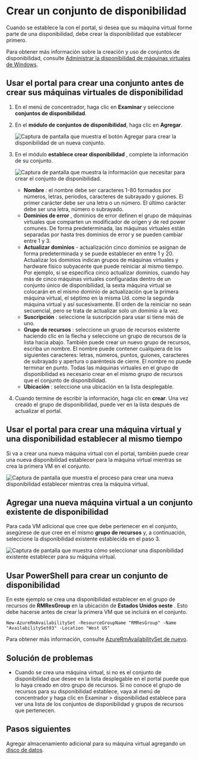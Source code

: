<properties
    pageTitle="Crear un conjunto de disponibilidad VM | Microsoft Azure"
    description="Obtenga información sobre cómo crear una disponibilidad para sus máquinas virtuales con Azure portal o PowerShell utilizando el modelo de implementación de administrador de recursos."
    keywords="conjunto de disponibilidad"
    services="virtual-machines-windows"
    documentationCenter=""
    authors="cynthn"
    manager="timlt"
    editor=""
    tags="azure-resource-manager"/>
<tags
    ms.service="virtual-machines-windows"
    ms.workload="infrastructure-services"
    ms.tgt_pltfrm="vm-windows"
    ms.devlang="na"
    ms.topic="article"
    ms.date="09/27/2016"
    ms.author="cynthn"/>


# <a name="create-an-availability-set"></a>Crear un conjunto de disponibilidad 

Cuando se establece la con el portal, si desea que su máquina virtual forme parte de una disponibilidad, debe crear la disponibilidad que establecer primero.

Para obtener más información sobre la creación y uso de conjuntos de disponibilidad, consulte [Administrar la disponibilidad de máquinas virtuales de Windows](virtual-machines-windows-manage-availability.md).


## <a name="use-the-portal-to-create-an-availability-set-before-creating-your-vms"></a>Usar el portal para crear una conjunto antes de crear sus máquinas virtuales de disponibilidad

1. En el menú de concentrador, haga clic en **Examinar** y seleccione **conjuntos de disponibilidad**.

2. En el **módulo de conjuntos de disponibilidad**, haga clic en **Agregar**.

    ![Captura de pantalla que muestra el botón Agregar para crear la disponibilidad de un nueva conjunto.](./media/virtual-machines-windows-create-availability-set/add-availability-set.png)

3. En el módulo **establece crear disponibilidad** , complete la información de su conjunto.

    ![Captura de pantalla que muestra la información que necesitar para crear el conjunto de disponibilidad.](./media/virtual-machines-windows-create-availability-set/create-availability-set.png)

    - **Nombre** : el nombre debe ser caracteres 1-80 formados por números, letras, períodos, caracteres de subrayado y guiones. El primer carácter debe ser una letra o un número. El último carácter debe ser una letra, número o subrayado.
    - **Dominios de error** , dominios de error definen el grupo de máquinas virtuales que comparten un modificador de origen y de red power comunes. De forma predeterminada, las máquinas virtuales están separadas por hasta tres dominios de error y se pueden cambiar entre 1 y 3.
    - **Actualizar dominios** - actualización cinco dominios se asignan de forma predeterminada y se puede establecer en entre 1 y 20. Actualizar los dominios indican grupos de máquinas virtuales y hardware físico subyacente que puede reiniciar al mismo tiempo. Por ejemplo, si se especifica cinco actualizar dominios, cuando hay más de cinco máquinas virtuales configuradas dentro de un conjunto único de disponibilidad, la sexta máquina virtual se colocarán en el mismo dominio de actualización que la primera máquina virtual, el séptimo en la misma Ud. como la segunda máquina virtual y así sucesivamente. El orden de la reiniciar no sean secuencial, pero se trata de actualizar solo un dominio a la vez.
    - **Suscripción** : seleccione la suscripción para usar si tiene más de uno.
    - **Grupo de recursos** : seleccione un grupo de recursos existente haciendo clic en la flecha y seleccione un grupo de recursos de la lista hacia abajo. También puede crear un nuevo grupo de recursos, escriba un nombre. El nombre puede contener cualquiera de los siguientes caracteres: letras, números, puntos, guiones, caracteres de subrayado y apertura o paréntesis de cierre. El nombre no puede terminar en punto. Todas las máquinas virtuales en el grupo de disponibilidad es necesario crear en el mismo grupo de recursos que el conjunto de disponibilidad.
    - **Ubicación** : seleccione una ubicación en la lista desplegable.

4. Cuando termine de escribir la información, haga clic en **crear**. Una vez creado el grupo de disponibilidad, puede ver en la lista después de actualizar el portal.

## <a name="use-the-portal-to-create-a-virtual-machine-and-an-availability-set-at-the-same-time"></a>Usar el portal para crear una máquina virtual y una disponibilidad establecer al mismo tiempo

Si va a crear una nueva máquina virtual con el portal, también puede crear una nueva disponibilidad establecer para la máquina virtual mientras se crea la primera VM en el conjunto.

![Captura de pantalla que muestra el proceso para crear una nueva disponibilidad establecer mientras crea la máquina virtual.](./media/virtual-machines-windows-create-availability-set/new-vm-avail-set.png)


## <a name="add-a-new-vm-to-an-existing-availability-set"></a>Agregar una nueva máquina virtual a un conjunto existente de disponibilidad

Para cada VM adicional que cree que debe pertenecer en el conjunto, asegúrese de que cree en el mismo **grupo de recursos** y, a continuación, seleccione la disponibilidad existente establecida en el paso 3. 

![Captura de pantalla que muestra cómo seleccionar una disponibilidad existente establecer para su máquina virtual.](./media/virtual-machines-windows-create-availability-set/add-vm-to-set.png)



## <a name="use-powershell-to-create-an-availability-set"></a>Usar PowerShell para crear un conjunto de disponibilidad

En este ejemplo se crea una disponibilidad establecer en el grupo de recursos de **RMResGroup** en la ubicación de **Estados Unidos oeste** . Esto debe hacerse antes de crear la primera VM que se incluirá en el conjunto.

    New-AzureRmAvailabilitySet -ResourceGroupName "RMResGroup" -Name "AvailabilitySet03" -Location "West US"
    
Para obtener más información, consulte [AzureRmAvailabilitySet de nuevo](https://msdn.microsoft.com/library/mt619453.aspx).


## <a name="troubleshooting"></a>Solución de problemas

- Cuando se crea una máquina virtual, si no es el conjunto de disponibilidad que desee en la lista desplegable en el portal puede que lo haya creado en otro grupo de recursos. Si no conoce el grupo de recursos para su disponibilidad establece, vaya al menú de concentrador y haga clic en Examinar > disponibilidad establece para ver una lista de los conjuntos de disponibilidad y grupos de recursos que pertenecen.


## <a name="next-steps"></a>Pasos siguientes

Agregar almacenamiento adicional para su máquina virtual agregando un [disco de datos](virtual-machines-windows-attach-disk-portal.md).
